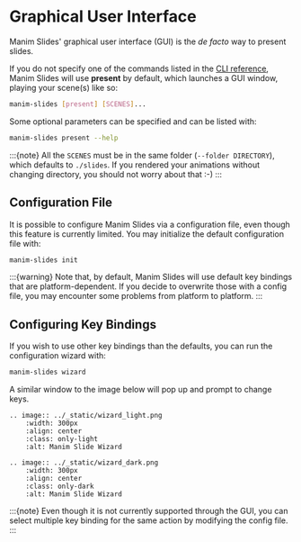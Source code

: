 # Graphical User Interface

Manim Slides' graphical user interface (GUI) is the *de facto* way to present slides.

If you do not specify one of the commands listed in the
[CLI reference](/reference/cli),
Manim Slides will use **present** by default, which launches a GUI window,
playing your scene(s) like so:

```bash
manim-slides [present] [SCENES]...
```

Some optional parameters can be specified and can be listed with:

```bash
manim-slides present --help
```

:::{note}
All the `SCENES` must be in the same folder (`--folder DIRECTORY`), which
defaults to `./slides`. If you rendered your animations without changing
directory, you should not worry about that :-)
:::

## Configuration File

It is possible to configure Manim Slides via a configuration file, even though
this feature is currently limited. You may initialize the default configuration
file with:

```bash
manim-slides init
```

:::{warning}
Note that, by default, Manim Slides will use default key bindings that are
platform-dependent. If you decide to overwrite those with a config file, you may
encounter some problems from platform to platform.
:::

## Configuring Key Bindings

If you wish to use other key bindings than the defaults, you can run the
configuration wizard with:

```bash
manim-slides wizard
```

A similar window to the image below will pop up and prompt to change keys.

```{eval-rst}
.. image:: ../_static/wizard_light.png
    :width: 300px
    :align: center
    :class: only-light
    :alt: Manim Slide Wizard
```

```{eval-rst}
.. image:: ../_static/wizard_dark.png
    :width: 300px
    :align: center
    :class: only-dark
    :alt: Manim Slide Wizard
```

:::{note}
Even though it is not currently supported through the GUI, you can select
multiple key binding for the same action by modifying the config file.
:::

